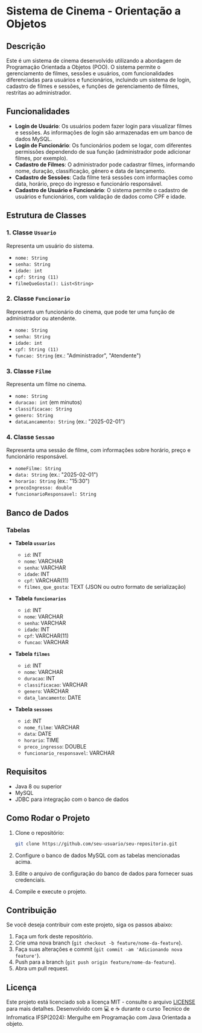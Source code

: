 # Sistema de Cinema - Orientação a Objetos

## Descrição

Este é um sistema de cinema desenvolvido utilizando a abordagem de Programação Orientada a Objetos (POO). O sistema permite o gerenciamento de filmes, sessões e usuários, com funcionalidades diferenciadas para usuários e funcionários, incluindo um sistema de login, cadastro de filmes e sessões, e funções de gerenciamento de filmes, restritas ao administrador.

## Funcionalidades

- **Login de Usuário**: Os usuários podem fazer login para visualizar filmes e sessões. As informações de login são armazenadas em um banco de dados MySQL.
- **Login de Funcionário**: Os funcionários podem se logar, com diferentes permissões dependendo de sua função (administrador pode adicionar filmes, por exemplo).
- **Cadastro de Filmes**: O administrador pode cadastrar filmes, informando nome, duração, classificação, gênero e data de lançamento.
- **Cadastro de Sessões**: Cada filme terá sessões com informações como data, horário, preço do ingresso e funcionário responsável.
- **Cadastro de Usuário e Funcionário**: O sistema permite o cadastro de usuários e funcionários, com validação de dados como CPF e idade.

## Estrutura de Classes

### 1. **Classe `Usuario`**
Representa um usuário do sistema.

- `nome: String`
- `senha: String`
- `idade: int`
- `cpf: String (11)`
- `filmeQueGosta(): List<String>`

### 2. **Classe `Funcionario`**
Representa um funcionário do cinema, que pode ter uma função de administrador ou atendente.

- `nome: String`
- `senha: String`
- `idade: int`
- `cpf: String (11)`
- `funcao: String` (ex.: "Administrador", "Atendente")

### 3. **Classe `Filme`**
Representa um filme no cinema.

- `nome: String`
- `duracao: int` (em minutos)
- `classificacao: String`
- `genero: String`
- `dataLancamento: String` (ex.: "2025-02-01")

### 4. **Classe `Sessao`**
Representa uma sessão de filme, com informações sobre horário, preço e funcionário responsável.

- `nomeFilme: String`
- `data: String` (ex.: "2025-02-01")
- `horario: String` (ex.: "15:30")
- `precoIngresso: double`
- `funcionarioResponsavel: String`

## Banco de Dados

### Tabelas

- **Tabela `usuarios`**
    - `id`: INT
    - `nome`: VARCHAR
    - `senha`: VARCHAR
    - `idade`: INT
    - `cpf`: VARCHAR(11)
    - `filmes_que_gosta`: TEXT (JSON ou outro formato de serialização)
  
- **Tabela `funcionarios`**
    - `id`: INT
    - `nome`: VARCHAR
    - `senha`: VARCHAR
    - `idade`: INT
    - `cpf`: VARCHAR(11)
    - `funcao`: VARCHAR

- **Tabela `filmes`**
    - `id`: INT
    - `nome`: VARCHAR
    - `duracao`: INT
    - `classificacao`: VARCHAR
    - `genero`: VARCHAR
    - `data_lancamento`: DATE

- **Tabela `sessoes`**
    - `id`: INT
    - `nome_filme`: VARCHAR
    - `data`: DATE
    - `horario`: TIME
    - `preco_ingresso`: DOUBLE
    - `funcionario_responsavel`: VARCHAR

## Requisitos

- Java 8 ou superior
- MySQL
- JDBC para integração com o banco de dados

## Como Rodar o Projeto

1. Clone o repositório:
    ```bash
    git clone https://github.com/seu-usuario/seu-repositorio.git
    ```

2. Configure o banco de dados MySQL com as tabelas mencionadas acima.

3. Edite o arquivo de configuração do banco de dados para fornecer suas credenciais.

4. Compile e execute o projeto.

## Contribuição

Se você deseja contribuir com este projeto, siga os passos abaixo:

1. Faça um fork deste repositório.
2. Crie uma nova branch (`git checkout -b feature/nome-da-feature`).
3. Faça suas alterações e commit (`git commit -am 'Adicionando nova feature'`).
4. Push para a branch (`git push origin feature/nome-da-feature`).
5. Abra um pull request.

## Licença

Este projeto está licenciado sob a licença MIT - consulte o arquivo [LICENSE](LICENSE) para mais detalhes.
Desenvolvido com 💻 e ☕ durante o curso Tecnico de Infromatica IFSP(2024): Mergulhe em Programação com Java Orientada a objeto.
